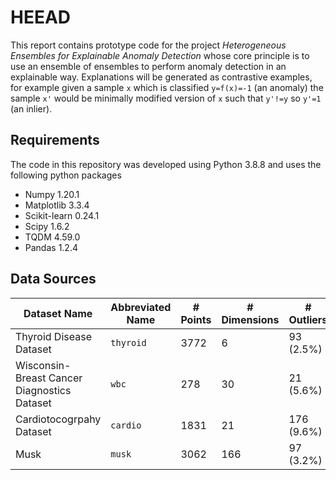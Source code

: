 # HEEAD

This report contains prototype code for the project *Heterogeneous Ensembles for Explainable Anomaly Detection* whose core principle is to use an ensemble of ensembles to perform anomaly detection in an explainable way. Explanations will be generated as contrastive examples, for example given a sample `x` which is classified `y=f(x)=-1` (an anomaly) the sample `x'` would be minimally modified version of `x` such that `y'!=y` so `y'=1` (an inlier).

## Requirements

The code in this repository was developed using Python 3.8.8 and uses the following python packages

- Numpy 1.20.1
- Matplotlib 3.3.4
- Scikit-learn 0.24.1
- Scipy 1.6.2
- TQDM 4.59.0
- Pandas 1.2.4

## Data Sources

| Dataset Name | Abbreviated Name | # Points | # Dimensions | # Outliers | Source |
|--------------|------------------|----------|--------------|------------|--------|
| Thyroid Disease Dataset | `thyroid` | 3772 | 6 | 93 (2.5%) | [StonyBrook ODDS](http://odds.cs.stonybrook.edu/thyroid-disease-dataset/) |
| Wisconsin-Breast Cancer Diagnostics Dataset | `wbc` | 278 | 30 | 21 (5.6%) | [StonyBrook ODDS](http://odds.cs.stonybrook.edu/wbc/) |
| Cardiotocogrpahy Dataset | `cardio` | 1831 | 21 | 176 (9.6%) | [StonyBrook ODDS](http://odds.cs.stonybrook.edu/cardiotocogrpahy-dataset/) |
| Musk | `musk` | 3062 | 166 | 97 (3.2%) | [StonyBrook ODDS](http://odds.cs.stonybrook.edu/musk-dataset/) |
